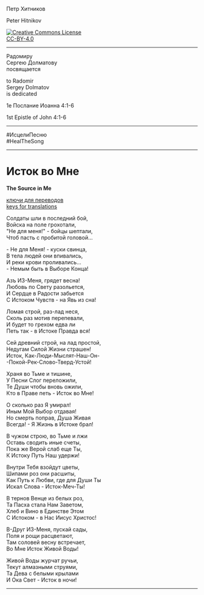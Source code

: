 Петр Хитников

Peter Hitnikov

[CC-BY-4.0]: http://creativecommons.org/licenses/by/4.0/ "{rel='license'}"

[CC-BY-4.0_png]: https://i.creativecommons.org/l/by/4.0/88x31.png

[![Creative Commons License][CC-BY-4.0_png]][CC-BY-4.0]<br/>[CC-BY-4.0][]

---

Радомиру  
Сергею Долматову  
посвящается

to Radomir  
Sergey Dolmatov  
is dedicated

1e Послание Иоанна 4:1-6

1st Epistle of John 4:1-6

---

\#ИсцелиПесню  
\#HealTheSong

---

# Исток во Мне
**The Source in Me**

[ключи для переводов][transl_keys]  
[keys for translations][transl_keys]

[transl_keys]: transl-keys.md

Солдаты шли в последний бой,  
Войска на поле грохотали,  
"Не для меня!" - бойцы шептали,  
Чтоб пасть с пробитой головой...

\- Не для Меня! - куски свинца,  
В тела людей они впивались,  
И реки крови проливались...  
\- Немым быть в Выборе Конца!

Азъ ИЗ-Меня, грядет весна!  
Любовь по Свету разольется,  
И Сердце в Радости забьется  
С Истоком Чувств - на Явь из сна!

Ломая строй, раз-лад неся,  
Сколь раз мотив перепевали,  
И будет то грехом едва ли  
Петь так - в Истоке Правда вся!

Сей древний строй, на лад простой,  
Недугам Силой Жизни страшен!  
Исток, Как-Люди-Мыслят-Наш-Он-  
-Покой-Рек-Слово-Тверд-Устой!

Храня во Тьме и тишине,  
У Песни Слог переложили,  
Те Души чтобы вновь ожили,  
Кто в Праве петь - Исток во Мне!

О сколько раз Я умирал!  
Иным Мой Выбор отдавая!  
Но смерть поправ, Душа Живая  
Всегда! - Я Жизнь в Истоке брал!

В чужом строю, во Тьме и лжи  
Оставь сводить иные счеты,  
Пока же Верой слаб еще Ты,  
К Истоку Путь Наш удержи!

Внутри Тебя взойдут цветы,  
Шипами роз они расшиты,  
Как Путь к Любви, где для Души Ты  
Искал Слова - Исток-Меч-Ты!

В тернов Венце из белых роз,  
Та Пасха стала Нам Заветом,  
Хлеб и Вино в Единстве Этом  
С Истоком - в Нас Иисус Христос!

В-Друг ИЗ-Меня, пускай сады,  
Поля и рощи расцветают,  
Там соловей весну встречает,  
Во Мне Исток Живой Воды!

Живой Воды журчат ручьи,  
Текут алмазными струями,  
Та Дева с белыми крылами  
И Ока Свет - Исток в ночи!

---
